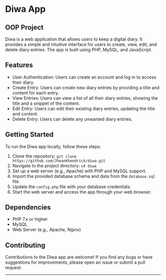 # Diwa App
## OOP Project

Diwa is a web application that allows users to keep a digital diary. It provides a simple and intuitive interface for users to create, view, edit, and delete diary entries. The app is built using PHP, MySQL, and JavaScript.

## Features

- User Authentication: Users can create an account and log in to access their diary.
- Create Entry: Users can create new diary entries by providing a title and content for each entry.
- View Entries: Users can view a list of all their diary entries, showing the title and a snippet of the content.
- Edit Entry: Users can edit their existing diary entries, updating the title and content.
- Delete Entry: Users can delete any unwanted diary entries.

## Getting Started

To run the Diwa app locally, follow these steps:

1. Clone the repository: `git clone https://github.com/JheanKhendrick/diwa.git`
2. Navigate to the project directory: `cd diwa`
3. Set up a web server (e.g., Apache) with PHP and MySQL support.
4. Import the provided database schema and data from the `database.sql` file.
5. Update the `config.php` file with your database credentials.
6. Start the web server and access the app through your web browser.

## Dependencies

- PHP 7.x or higher
- MySQL
- Web Server (e.g., Apache, Nginx)

## Contributing

Contributions to the Diwa app are welcome! If you find any bugs or have suggestions for improvements, please open an issue or submit a pull request.

---
